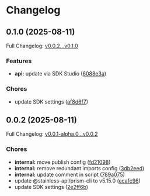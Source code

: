 # Changelog

## 0.1.0 (2025-08-11)

Full Changelog: [v0.0.2...v0.1.0](https://github.com/api-dental/api-dental-typescript-sdk/compare/v0.0.2...v0.1.0)

### Features

* **api:** update via SDK Studio ([6088e3a](https://github.com/api-dental/api-dental-typescript-sdk/commit/6088e3adcb385eda64b2e0615736ed5e92a434bc))


### Chores

* update SDK settings ([af8d6f7](https://github.com/api-dental/api-dental-typescript-sdk/commit/af8d6f74c7bc5f369639c0cb22b53b868e8fbe60))

## 0.0.2 (2025-08-11)

Full Changelog: [v0.0.1-alpha.0...v0.0.2](https://github.com/api-dental/api-dental-typescript-sdk/compare/v0.0.1-alpha.0...v0.0.2)

### Chores

* **internal:** move publish config ([fd21098](https://github.com/api-dental/api-dental-typescript-sdk/commit/fd21098db409fe0c27b410b5555d20ccfa95902d))
* **internal:** remove redundant imports config ([3db2eed](https://github.com/api-dental/api-dental-typescript-sdk/commit/3db2eed04354a124afbb606f5f0254cca489619c))
* **internal:** update comment in script ([789a075](https://github.com/api-dental/api-dental-typescript-sdk/commit/789a07500a371239d83f2d2e457edf5d1302ee7e))
* update @stainless-api/prism-cli to v5.15.0 ([ecafc96](https://github.com/api-dental/api-dental-typescript-sdk/commit/ecafc96393055dc6c1a9a407a9f0141e62ec79e5))
* update SDK settings ([2e2ff6b](https://github.com/api-dental/api-dental-typescript-sdk/commit/2e2ff6bca1841b5f18d7255c710abbb8a0909f5b))

